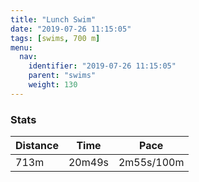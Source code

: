 ```yaml
---
title: "Lunch Swim"
date: "2019-07-26 11:15:05"
tags: [swims, 700 m]
menu:
  nav:
    identifier: "2019-07-26 11:15:05"
    parent: "swims"
    weight: 130
---
```


### Stats

| Distance | Time | Pace |
|----------|------|------|
|713m|20m49s|2m55s/100m|
